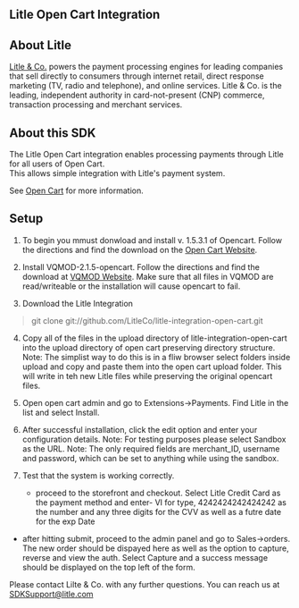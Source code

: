 Litle Open Cart Integration
---------------------------

About Litle
------------
[Litle &amp; Co.](http://www.litle.com) powers the payment processing engines for leading companies that sell directly to consumers through  internet retail, direct response marketing (TV, radio and telephone), and online services. Litle & Co. is the leading, independent authority in card-not-present (CNP) commerce, transaction processing and merchant services.


About this SDK
--------------
The Litle Open Cart integration enables processing payments through Litle for all users of Open Cart.  
This allows simple integration with Litle's payment system.

See [Open Cart]("http://www.opencart.com/") for more information.


Setup
-----

1) To begin you mmust donwload and install v. 1.5.3.1 of Opencart. Follow the directions and find the download on the [Open Cart Website]("http://www.opencart.com/").

2) Install VQMOD-2.1.5-opencart. Follow the directions and find the download at  [VQMOD Website]("http://code.google.com/p/vqmod/"). Make sure that all files in VQMOD are read/writeable or the installation will cause opencart to fail.
 
3) Download the Litle Integration 

>git clone git://github.com/LitleCo/litle-integration-open-cart.git

4) Copy all of the files in the upload directory of litle-integration-open-cart into the upload directory of open cart preserving directory structure.
   Note: The simplist way to do this is in a fliw browser select folders inside upload and copy and paste them into the open cart upload folder. This will write in teh new Litle files while preserving the original opencart files.
   
5) Open open cart admin and go to Extensions->Payments. Find Litle in the list and select Install. 

6) After successful installation, click the edit option and enter your configuration details.
   Note: For testing purposes please select Sandbox as the URL.
   Note: The only required fields are merchant_ID, username and password, which can be set to anything while using the sandbox.

7) Test that the system is working correctly.

   - proceed to the storefront and checkout. Select Litle Credit Card as the payment method and enter-
     VI for type, 4242424242424242 as the number and any three digits for the CVV as well as a futre date for the exp Date
 
  - after hitting submit, proceed to the admin panel and go to Sales->orders. The new order should be dispayed here as well as the option to capture, reverse and view the auth. Select Capture and a success message should be displayed on the top left of the form. 

Please contact Lilte & Co. with any further questions.   You can reach us at SDKSupport@litle.com
